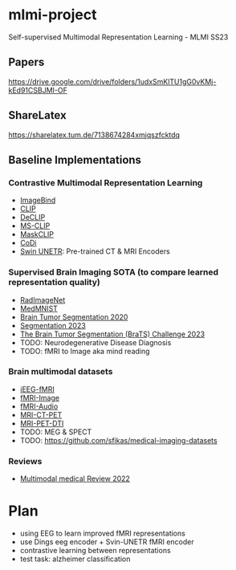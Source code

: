 # mlmi-project
Self-supervised Multimodal Representation Learning - MLMI SS23

## Papers
https://drive.google.com/drive/folders/1udxSmKlTU1gG0vKMj-kEd91CSBJMI-OF

## ShareLatex
https://sharelatex.tum.de/7138674284xmjqszfcktdq

## Baseline Implementations
### Contrastive Multimodal Representation Learning
- [ImageBind](https://github.com/facebookresearch/ImageBind)
- [CLIP](https://github.com/openai/CLIP)
- [DeCLIP](https://github.com/Sense-GVT/DeCLIP)
- [MS-CLIP](https://github.com/Hxyou/MSCLIP)
- [MaskCLIP](https://github.com/LightDXY/MaskCLIP)
- [CoDi](https://github.com/microsoft/i-Code/tree/main/i-Code-V3)
- [Swin UNETR](https://github.com/Project-MONAI/research-contributions/tree/main/SwinUNETR): Pre-trained CT & MRI Encoders

### Supervised Brain Imaging SOTA (to compare learned representation quality)
- [RadImageNet](https://github.com/BMEII-AI/RadImageNet)
- [MedMNIST](https://medmnist.com/)
- [Brain Tumor Segmentation 2020](https://arxiv.org/abs/2004.10664)
- [Segmentation 2023](https://arxiv.org/abs/2306.03730)
- [The Brain Tumor Segmentation (BraTS) Challenge 2023](https://arxiv.org/abs/2305.09011v3)
- TODO: Neurodegenerative Disease Diagnosis
- TODO: fMRI to Image aka mind reading

### Brain multimodal datasets
- [iEEG-fMRI](https://www.nature.com/articles/s41597-022-01173-0)
- [fMRI-Image](http://naturalscenesdataset.org/)
- [fMRI-Audio](https://www.nature.com/articles/s41597-021-01033-3)
- [MRI-CT-PET](http://www.oasis-brains.org/)
- [MRI-PET-DTI](https://tadpole.grand-challenge.org/Data/)
- TODO: MEG & SPECT
- TODO: https://github.com/sfikas/medical-imaging-datasets

### Reviews
- [Multimodal medical Review 2022](https://drive.google.com/file/d/1Bm9KTSyNnRDZkC6DUCkqacq80k18Jk4X/view?usp=drive_link)


# Plan
- using EEG to learn improved fMRI representations
- use Dings eeg encoder + Svin-UNETR fMRI encoder
- contrastive learning between representations
- test task: alzheimer classification
